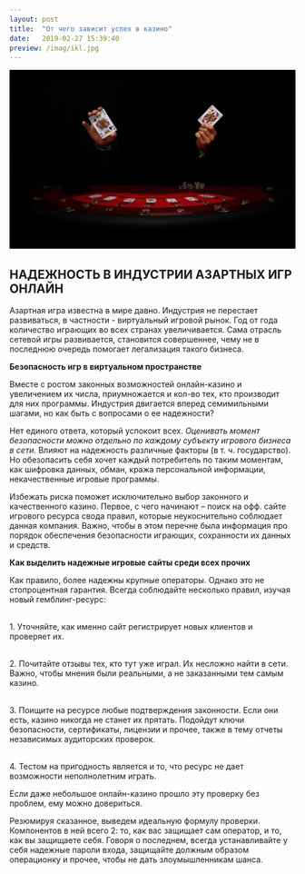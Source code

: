 ```yaml
---
layout: post
title:  "От чего зависит успех в казино"
date:   2019-02-27 15:39:40
preview: /imag/ikl.jpg
---
```


![Picture 1](/imag/1111.jpg)

## НАДЕЖНОСТЬ В ИНДУСТРИИ АЗАРТНЫХ ИГР ОНЛАЙН

Азартная игра известна в мире давно. Индустрия не перестает развиваться, в частности - виртуальный игровой рынок. Год от года количество играющих во всех странах увеличивается. Сама отрасль сетевой игры развивается, становится совершеннее, чему не в последнюю очередь помогает легализация такого бизнеса. 

<strong>Безопасность игр в виртуальном пространстве</strong>

Вместе с ростом законных возможностей онлайн-казино и увеличением их числа, приумножается и кол-во тех, кто производит для них программы. Индустрия двигается вперед семимильными шагами, но как быть с вопросами о ее надежности?

Нет единого ответа, который успокоит всех. <i>Оценивать момент безопасности можно отдельно по каждому субъекту игрового бизнеса в сети.</i> Влияют на надежность различные факторы (в т. ч. государство). Но обезопасить себя хочет каждый потребитель по таким моментам, как шифровка данных, обман, кража персональной информации, некачественные игровые программы.

Избежать риска поможет исключительно выбор законного и качественного казино. Первое, с чего начинают – поиск на офф. сайте игрового ресурса свода правил, которые неукоснительно соблюдает данная компания.  Важно, чтобы в этом перечне была информация про порядок обеспечения безопасности играющих, сохранности их данных и средств. 

<strong>Как выделить надежные игровые сайты среди всех прочих </strong>

Как правило, более надежны крупные операторы. Однако это не стопроцентная гарантия. Всегда соблюдайте несколько правил, изучая новый гемблинг-ресурс:

<br>1.	Уточняйте, как именно сайт регистрирует новых клиентов и проверяет их.

<br>2.	Почитайте отзывы тех, кто тут уже играл. Их несложно найти в сети. Важно, чтобы мнения были реальными, а не заказанными тем самым казино.

<br>3.	Поищите на ресурсе любые подтверждения законности. Если они есть, казино никогда не станет их прятать. Подойдут ключи безопасности, сертификаты, лицензии и прочее, также в тему отчеты независимых аудиторских проверок. 

<br>4.	Тестом на пригодность является и то, что ресурс не дает возможности неполнолетним играть. 

Если даже небольшое онлайн-казино прошло эту проверку без проблем, ему можно довериться.

Резюмируя сказанное, выведем идеальную формулу проверки. Компонентов в ней всего 2: то, как вас защищает сам оператор, и то, как вы защищаете себя. Говоря о последнем, всегда устанавливайте у себя надежные пароли входа, защищайте должным образом операционку и прочее, чтобы не дать злоумышленникам шанса. 

